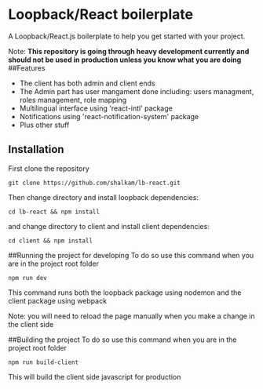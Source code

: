 # Loopback/React boilerplate
A Loopback/React.js boilerplate to help you get started with your project.

Note: **This repository is going through heavy development currently and should not be used in production unless you know what you are doing**
##Features
* The client has both admin and client ends
* The Admin part has user mangament done including: users managment, roles management, role mapping
* Multilingual interface using 'react-intl' package
* Notifications using 'react-notification-system' package
* Plus other stuff

## Installation
First clone the repository

`git clone https://github.com/shalkam/lb-react.git`

Then change directory and install loopback dependencies:

`cd lb-react && npm install`

and change directory to client and install client dependencies:

`cd client && npm install`

##Running the project for developing
To do so use this command when you are in the project root folder

`npm run dev`

This command runs both the loopback package using nodemon and the client package using webpack

Note: you will need to reload the page manually when you make a change in the client side

##Building the project
To do so use this command when you are in the project root folder

`npm run build-client`

This will build the client side javascript for production
